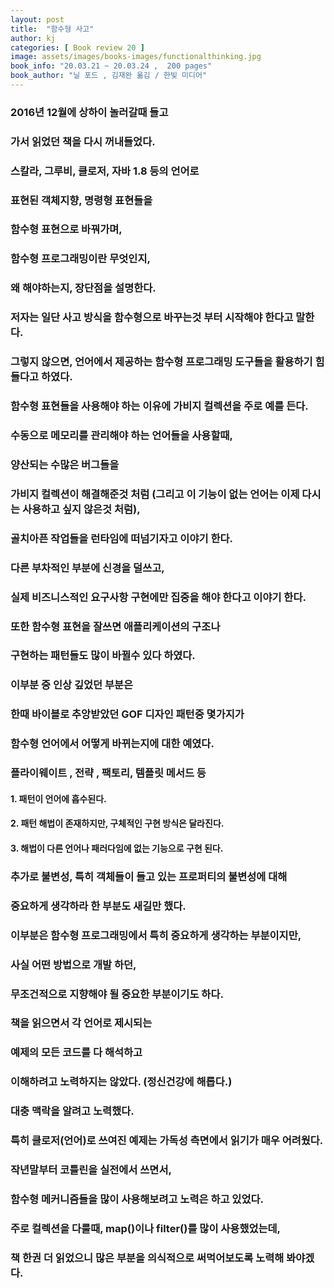 ```yaml
---
layout: post
title:  "함수형 사고"
author: kj
categories: [ Book review 20 ]
image: assets/images/books-images/functionalthinking.jpg
book_info: "20.03.21 ~ 20.03.24 ,  200 pages"
book_author: "닐 포드 , 김재완 옮김 / 한빛 미디어"
---
```

### 2016년 12월에 상하이 놀러갈때 들고

### 가서 읽었던 책을 다시 꺼내들었다.

### 스칼라, 그루비, 클로저, 자바 1.8 등의 언어로

### 표현된 객체지향, 명령형 표현들을

### 함수형 표현으로 바꿔가며,

### 함수형 프로그래밍이란 무엇인지,

### 왜 해야하는지, 장단점을 설명한다.

### 저자는 일단 사고 방식을 함수형으로 바꾸는것 부터 시작해야 한다고 말한다.

### 그렇지 않으면, 언어에서 제공하는 함수형 프로그래밍 도구들을 활용하기 힘들다고 하였다.

### 함수형 표현들을 사용해야 하는 이유에 가비지 컬렉션을 주로 예를 든다.

### 수동으로 메모리를 관리해야 하는 언어들을 사용할때,

### 양산되는 수많은 버그들을

### 가비지 컬렉션이 해결해준것 처럼 (그리고 이 기능이 없는 언어는 이제 다시는 사용하고 싶지 않은것 처럼),

### 골치아픈 작업들을 런타임에 떠넘기자고 이야기 한다.

### 다른 부차적인 부분에 신경을 덜쓰고,

### 실제 비즈니스적인 요구사항 구현에만 집중을 해야 한다고 이야기 한다.

### 또한 함수형 표현을 잘쓰면 애플리케이션의 구조나

### 구현하는 패턴들도 많이 바뀔수 있다 하였다.

### 이부분 중 인상 깊었던 부분은

### 한때 바이블로 추앙받았던 GOF 디자인 패턴중 몇가지가

### 함수형 언어에서 어떻게 바뀌는지에 대한 예였다.

### 플라이웨이트 , 전략 , 팩토리, 템플릿 메서드 등

#### 1. 패턴이 언어에 흡수된다.

#### 2. 패턴 해법이 존재하지만, 구체적인 구현 방식은 달라진다.

#### 3. 해법이 다른 언어나 패러다임에 없는 기능으로 구현 된다.

### 추가로 불변성, 특히 객체들이 들고 있는 프로퍼티의 불변성에 대해

### 중요하게 생각하라 한 부분도 새길만 했다.

### 이부분은 함수형 프로그래밍에서 특히 중요하게 생각하는 부분이지만,

### 사실 어떤 방법으로 개발 하던,

### 무조건적으로 지향해야 될 중요한 부분이기도 하다.


### 책을 읽으면서 각 언어로 제시되는

### 예제의 모든 코드를 다 해석하고

### 이해하려고 노력하지는 않았다. (정신건강에 해롭다.)

### 대충 맥락을 알려고 노력했다.

### 특히 클로저(언어)로 쓰여진 예제는 가독성 측면에서 읽기가 매우 어려웠다.

### 작년말부터 코틀린을 실전에서 쓰면서,

### 함수형 메커니즘들을 많이 사용해보려고 노력은 하고 있었다.

### 주로 컬렉션을 다룰때, map()이나 filter()를 많이 사용했었는데,

### 책 한권 더 읽었으니 많은 부분을 의식적으로 써먹어보도록 노력해 봐야겠다.

